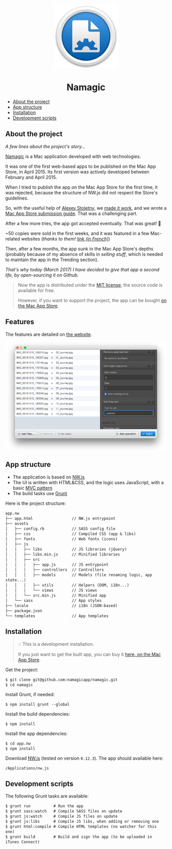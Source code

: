 <div align="center">
<img src="assets/icon/icon_small.png">
<h1>Namagic</h1>
</div>

* [About the project](#about-the-project)
* [App structure](#app-structure)
* [Installation](#installation)
* [Development scripts](#development-scripts)

## About the project

_A few lines about the project's story..._

[Namagic](https://www.namagicapp.com/) is a Mac application developed with web technologies.

It was one of the first web-based apps to be published on the Mac App Store, in April 2015. Its first version was actively developed between February and April 2015.

When I tried to publish the app on the Mac App Store for the first time, it was rejected, because the structure of NW.js did not respect the Store's guidelines.

So, with the useful help of [Alexey Stoletny](https://twitter.com/alexeyst), we [made it work](https://github.com/alexeyst/node-webkit-macappstore/pull/5), and we wrote a [Mac App Store submission guide](https://github.com/johansatge/nwjs-macappstore). That was a challenging part.

After a few more tries, the app got accepted eventually. That was great! :tada:

~50 copies were sold in the first weeks, and it was featured in a few Mac-related websites (_thanks to them! [link (in French)](http://www.macg.co/logiciels/2015/05/namagic-renomme-les-fichiers-avec-beaucoup-doptions-88798)_)

Then, after a few months, the app sunk in the Mac App Store's depths (probably because of my absence of skills in _selling stuff_, which is needed to maintain the app in the Trending section).

_That's why today (March 2017) I have decided to give that app a second life, by open-sourcing it on Github._

> Now the app is distributed under the [MIT license](license.md), the source code is available for free.
>
> However, if you want to support the project, the app can be bought [on the Mac App Store](https://itunes.apple.com/us/app/namagic/id985710846?l=fr&ls=1&mt=12).

## Features

The features are detailed on [the website](https://www.namagicapp.com/).

<div align="center"><img src="assets/screenshots/screenshot-white.png"></div>

## App structure

* The application is based on [NW.js](https://nwjs.io/)
* The UI is written with HTML&CSS, and the logic uses JavaScript, with a basic [MVC pattern](https://en.wikipedia.org/wiki/Model%E2%80%93view%E2%80%93controller)
* The build tasks use [Grunt](https://gruntjs.com/)

Here is the project structure:

```
app.nw
├── app.html                 // NW.js entrypoint
├── assets
│   ├── config.rb            // SASS config file
│   ├── css                  // Compiled CSS (app & libs)
│   ├── fonts                // Web fonts (icons)
│   ├── js
│   │   ├── libs             // JS libraries (jQuery)
│   │   ├── libs.min.js      // Minified libraries
│   │   ├── src
│   │   │   ├── app.js       // JS entrypoint
│   │   │   ├── controllers  // Controllers
│   │   │   ├── models       // Models (file renaming logic, app state...)
│   │   │   ├── utils        // Helpers (DOM, i18n...)
│   │   │   └── views        // JS views
│   │   └── src.min.js       // Minified app
│   └── sass                 // App styles
├── locale                   // i18n (JSON-based)
├── package.json
└── templates                // App templates
```

## Installation

> :bulb: This is a development installation.
>
> If you just want to get the built app, you can buy it [here, on the Mac App Store](https://itunes.apple.com/us/app/namagic/id985710846?l=fr&ls=1&mt=12).

Get the project:

```shell
$ git clone git@github.com:namagicapp/namagic.git
$ cd namagic
```

Install Grunt, if needed:

```shell
$ npm install grunt --global
```

Install the build dependencies:

```shell
$ npm install
```

Install the app dependencies:

```shell
$ cd app.nw
$ npm install
```

Download [NW.js](https://nwjs.io/) (tested on version `0.12.3`). The app should available here:

```
/Applications/nw.js
```

## Development scripts

The following Grunt tasks are available:

```shell
$ grunt run          # Run the app
$ grunt sass:watch   # Compile SASS files on update
$ grunt js:watch     # Compile JS files on update
$ grunt js:libs      # Compile JS libs, when adding or removing one
$ grunt html:compile # Compile HTML templates (no watcher for this one)
$ grunt build        # Build and sign the app (to be uploaded in iTunes Connect)
```

